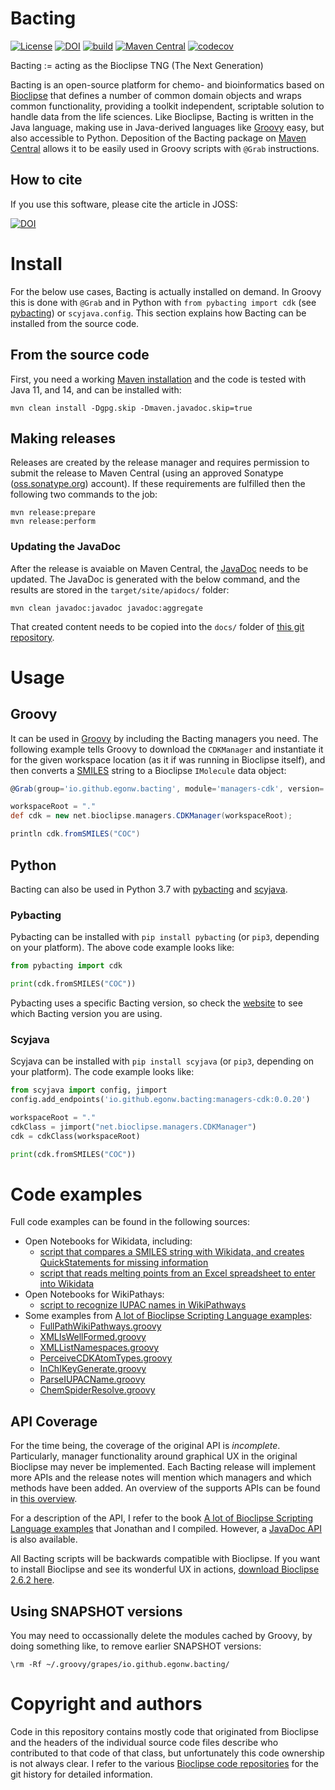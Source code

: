 # Bacting

[![License](https://img.shields.io/badge/License-EPL%201.0-red.svg)](https://opensource.org/licenses/EPL-1.0)
[![DOI](https://zenodo.org/badge/DOI/10.5281/zenodo.2638709.svg)](https://doi.org/10.5281/zenodo.2638709)
[![build](https://github.com/egonw/bacting/workflows/build/badge.svg)](https://github.com/egonw/bacting/actions?query=workflow%3Abuild)
[![Maven Central](https://img.shields.io/maven-central/v/io.github.egonw.bacting/bacting.svg?label=Maven%20Central)](https://search.maven.org/search?q=g:%22io.github.egonw.bacting%22%20AND%20a:%22bacting%22)
[![codecov](https://codecov.io/gh/egonw/bacting/branch/master/graph/badge.svg?token=E1NGWVWL04)](https://codecov.io/gh/egonw/bacting)

Bacting := acting as the Bioclipse TNG (The Next Generation)

Bacting is an open-source platform for chemo- and bioinformatics based on [Bioclipse](https://scholia.toolforge.org/topic/Q1769726)
that defines a number of common domain objects and wraps common functionality, providing a toolkit independent, scriptable solution to
handle data from the life sciences. Like Bioclipse, Bacting is written in the Java language, making use in Java-derived
languages like [Groovy](https://en.wikipedia.org/wiki/Apache_Groovy) easy, but also accessible to Python. Deposition of the Bacting package on
[Maven Central](https://search.maven.org/search?q=g:%22io.github.egonw.bacting%22%20AND%20a:%22bacting%22) allows it
to be easily used in Groovy scripts with `@Grab` instructions.

## How to cite

If you use this software, please cite the article in JOSS:

[![DOI](https://joss.theoj.org/papers/10.21105/joss.02558/status.svg)](https://doi.org/10.21105/joss.02558)

# Install

For the below use cases, Bacting is actually installed on demand. In Groovy this is done with
`@Grab` and in Python with `from pybacting import cdk` (see [pybacting](https://github.com/cthoyt/pybacting))
or `scyjava.config`. This section explains how Bacting can be installed from
the source code.

## From the source code

First, you need a working [Maven installation](https://www.google.nl/search?q=install+maven) and the code is tested with
Java 11, and 14, and can be installed with:

```shell
mvn clean install -Dgpg.skip -Dmaven.javadoc.skip=true
```

## Making releases

Releases are created by the release manager and requires permission to submit the release to Maven Central
(using an approved Sonatype ([oss.sonatype.org](http://oss.sonatype.org/)) account).
If these requirements are fulfilled then the following two commands to the job:

```shell
mvn release:prepare
mvn release:perform
```

### Updating the JavaDoc

After the release is avaiable on Maven Central, the [JavaDoc](https://egonw.github.io/bacting-api/)
needs to be updated. The JavaDoc is generated with the below command, and the results are stored
in the `target/site/apidocs/` folder:

```shell
mvn clean javadoc:javadoc javadoc:aggregate
```

That created content needs to be copied into the `docs/` folder of
[this git repository](https://github.com/egonw/bacting-api/).

# Usage

## Groovy

It can be used in [Groovy](https://en.wikipedia.org/wiki/Apache_Groovy) by including the
Bacting managers you need. The following example tells Groovy to download the `CDKManager`
and instantiate it for the given workspace location (as it if was running in Bioclipse
itself), and then converts a [SMILES](https://en.wikipedia.org/wiki/Simplified_molecular-input_line-entry_system)
string to a Bioclipse `IMolecule` data object:

```groovy
@Grab(group='io.github.egonw.bacting', module='managers-cdk', version='0.0.21')

workspaceRoot = "."
def cdk = new net.bioclipse.managers.CDKManager(workspaceRoot);

println cdk.fromSMILES("COC")
```

## Python

Bacting can also be used in Python 3.7 with [pybacting](https://github.com/cthoyt/pybacting) and
[scyjava](https://github.com/scijava/scyjava).

### Pybacting

Pybacting can be installed with `pip install pybacting` (or `pip3`, depending on your platform).
The above code example looks like:

```python
from pybacting import cdk

print(cdk.fromSMILES("COC"))
```

Pybacting uses a specific Bacting version, so check the [website](https://github.com/cthoyt/pybacting)
to see which Bacting version you are using.

### Scyjava

Scyjava can be installed with `pip install scyjava` (or `pip3`, depending on your platform).
The code example looks like:

```python
from scyjava import config, jimport
config.add_endpoints('io.github.egonw.bacting:managers-cdk:0.0.20')

workspaceRoot = "."
cdkClass = jimport("net.bioclipse.managers.CDKManager")
cdk = cdkClass(workspaceRoot)

print(cdk.fromSMILES("COC"))
```

# Code examples

Full code examples can be found in the following sources:

* Open Notebooks for Wikidata, including:
  * [script that compares a SMILES string with Wikidata, and creates QuickStatements for missing information](https://github.com/egonw/ons-wikidata/blob/master/Wikidata/createWDitemsFromSMILES.groovy)
  * [script that reads melting points from an Excel spreadsheet to enter into Wikidata](https://github.com/egonw/ons-wikidata/blob/master/MeltingPoints/createQuickStatements.groovy)
* Open Notebooks for WikiPathays:
  * [script to recognize IUPAC names in WikiPathways](https://github.com/egonw/ons-wikipathways/blob/master/WikiPathways/getLabelsWithIUPACNames.groovy)
* Some examples from [A lot of Bioclipse Scripting Language examples](https://bioclipse.github.io/bioclipse.scripting/):
  * [FullPathWikiPathways.groovy](https://bioclipse.github.io/bioclipse.scripting/code/FullPathWikiPathways.code.html)
  * [XMLIsWellFormed.groovy](https://bioclipse.github.io/bioclipse.scripting/code/XMLIsWellFormed.code.html)
  * [XMLListNamespaces.groovy](https://bioclipse.github.io/bioclipse.scripting/code/XMLListNamespaces.code.html)
  * [PerceiveCDKAtomTypes.groovy](https://bioclipse.github.io/bioclipse.scripting/code/PerceiveCDKAtomTypes.code.html)
  * [InChIKeyGenerate.groovy](https://bioclipse.github.io/bioclipse.scripting/code/InChIKeyGenerate.code.html)
  * [ParseIUPACName.groovy](https://bioclipse.github.io/bioclipse.scripting/code/ParseIUPACName.code.html)
  * [ChemSpiderResolve.groovy](https://bioclipse.github.io/bioclipse.scripting/code/ChemSpiderResolve.code.html)

## API Coverage

For the time being, the coverage of the original API is *incomplete*.
Particularly, manager functionality around graphical UX
in the original Bioclipse may never be implemented. Each Bacting release will implement more APIs and
the release notes will mention which managers and which methods have been added.
An overview of the supports APIs can be found in [this overview](https://github.com/egonw/bacting/projects/2).

For a description of the API, I refer to the book
[A lot of Bioclipse Scripting Language examples](https://bioclipse.github.io/bioclipse.scripting/) that
Jonathan and I compiled. However, a [JavaDoc API](https://egonw.github.io/bacting-api/) is also available.

All Bacting scripts will be backwards compatible with Bioclipse. If you want to install Bioclipse
and see its wonderful UX in actions, [download Bioclipse 2.6.2 here](https://sourceforge.net/projects/bioclipse/files/bioclipse2/bioclipse2.6.2/).

## Using SNAPSHOT versions

You may need to occassionally delete the
modules cached by Groovy, by doing something like, to remove earlier SNAPSHOT versions:

```shell
\rm -Rf ~/.groovy/grapes/io.github.egonw.bacting/
```

# Copyright and authors

Code in this repository contains mostly code that originated from Bioclipse
and the headers of the individual source code files describe who contributed to that code of that class, but unfortunately this code
ownership is not always clear. I refer to the various [Bioclipse code repositories](https://github.com/bioclipse)
for the git history for detailed information.
